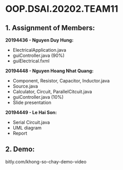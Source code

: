 # OOP.DSAI.20202.TEAM11
## 1.  Assignment of Members:
**20194436 -  Nguyen Duy Hung:**
-	ElectricalApplication.java
-	guiController.java (90%)
-	guiElectrical.fxml

**20194448 - Nguyen Hoang Nhat Quang:**
-	Component, Resistor, Capacitor, Inductor.java
-	Source.java
-	Calculator, Circuit, ParallelCitcuit.java
-	guiController.java (10%)
-	Slide presentation

**20194449 - Le Hai Son:**
-	Serial Circuit.java
-	UML diagram
-	Report
## 2. Demo: 
bitly.com/khong-so-chay-demo-video
